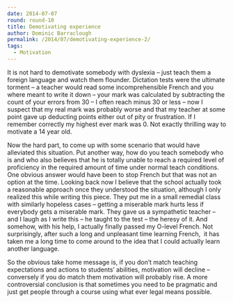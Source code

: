 ```yaml
---
date: 2014-07-07
round: round-10
title: Demotivating experience
author: Dominic Barraclough
permalink: /2014/07/demotivating-experience-2/
tags:
  - Motivation
---
```

It is not hard to demotivate somebody with dyslexia &#8211; just teach them a foreign language and watch them flounder. Dictation tests were the ultimate torment &#8211; a teacher would read some incomprehensible French and you where meant to write it down &#8211; your mark was calculated by subtracting the count of your errors from 30 &#8211; I often reach minus 30 or less &#8211; now I suspect that my real mark was probably worse and that my teacher at some point gave up deducting points either out of pity or frustration. If I remember correctly my highest ever mark was 0. Not exactly thrilling way to motivate a 14 year old.

Now the hard part, to come up with some scenario that would have alleviated this situation. Put another way, how do you teach somebody who is and who also believes that he is totally unable to reach a required level of proficiency in the required amount of time under normal teach conditions. One obvious answer would have been to stop French but that was not an option at the time. Looking back now I believe that the school actually took a reasonable approach once they understood the situation, although I only realized this while writing this piece. They put me in a small remedial class with similarly hopeless cases &#8211; getting a miserable mark hurts less if everybody gets a miserable mark. They gave us a sympathetic teacher &#8211; and I laugh as I write this &#8211; he taught to the test &#8211; the heresy of it. And somehow, with his help, I actually finally passed my O-level French. Not surprisingly, after such a long and unpleasant time learning French,  it has taken me a long time to come around to the idea that I could actually learn another language.

So the obvious take home message is, if you don&#8217;t match teaching expectations and actions to students&#8217; abilities, motivation will decline &#8211; conversely if you do match them motivation will probably rise. A more controversial conclusion is that sometimes you need to be pragmatic and just get people through a course using what ever legal means possible.
